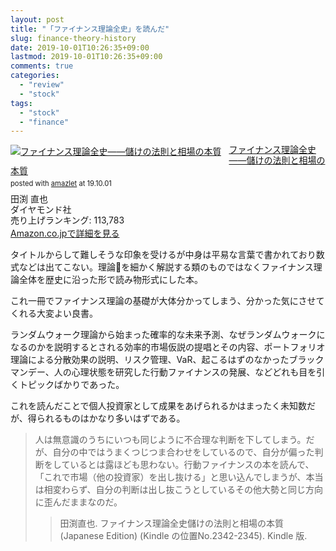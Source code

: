 ```yaml
---
layout: post
title: "「ファイナンス理論全史」を読んだ"
slug: finance-theory-history
date: 2019-10-01T10:26:35+09:00
lastmod: 2019-10-01T10:26:35+09:00
comments: true
categories:
  - "review"
  - "stock"
tags:
  - "stock"
  - "finance"
---
```


<div class="amazlet-box" style="margin-bottom:0px;"><div class="amazlet-image" style="float:left;margin:0px 12px 1px 0px;"><a href="http://www.amazon.co.jp/exec/obidos/ASIN/4478103755/iriyaufo-22/ref=nosim/" name="amazletlink" target="_blank"><img src="https://images-fe.ssl-images-amazon.com/images/I/51-GUJIepZL._SL160_.jpg" alt="ファイナンス理論全史――儲けの法則と相場の本質" style="border: none;" /></a></div><div class="amazlet-info" style="line-height:120%; margin-bottom: 10px"><div class="amazlet-name" style="margin-bottom:10px;line-height:120%"><a href="http://www.amazon.co.jp/exec/obidos/ASIN/4478103755/iriyaufo-22/ref=nosim/" name="amazletlink" target="_blank">ファイナンス理論全史――儲けの法則と相場の本質</a><div class="amazlet-powered-date" style="font-size:80%;margin-top:5px;line-height:120%">posted with <a href="http://www.amazlet.com/" title="amazlet" target="_blank">amazlet</a> at 19.10.01</div></div><div class="amazlet-detail">田渕 直也 <br />ダイヤモンド社 <br />売り上げランキング: 113,783<br /></div><div class="amazlet-sub-info" style="float: left;"><div class="amazlet-link" style="margin-top: 5px"><a href="http://www.amazon.co.jp/exec/obidos/ASIN/4478103755/iriyaufo-22/ref=nosim/" name="amazletlink" target="_blank">Amazon.co.jpで詳細を見る</a></div></div></div><div class="amazlet-footer" style="clear: left"></div></div>

タイトルからして難しそうな印象を受けるが中身は平易な言葉で書かれており数式などは出てこない。理論を細かく解説する類のものではなくファイナンス理論全体を歴史に沿った形で読み物形式にした本。

これ一冊でファイナンス理論の基礎が大体分かってしまう、分かった気にさせてくれる大変よい良書。

ランダムウォーク理論から始まった確率的な未来予測、なぜランダムウォークになるのかを説明するとされる効率的市場仮説の提唱とその内容、ポートフォリオ理論による分散効果の説明、リスク管理、VaR、起こるはずのなかったブラックマンデー、人の心理状態を研究した行動ファイナンスの発展、などどれも目を引くトピックばかりであった。

これを読んだことで個人投資家として成果をあげられるかはまったく未知数だが、得られるものはかなり多いはずである。

> 人は無意識のうちにいつも同じように不合理な判断を下してしまう。だが、自分の中ではうまくつじつま合わせをしているので、自分が偏った判断をしているとは露ほども思わない。行動ファイナンスの本を読んで、「これで市場（他の投資家）を出し抜ける」と思い込んでしまうが、本当は相変わらず、自分の判断は出し抜こうとしているその他大勢と同じ方向に歪んだままなのだ。
>
>> 田渕直也. ファイナンス理論全史儲けの法則と相場の本質 (Japanese Edition) (Kindle の位置No.2342-2345). Kindle 版.
